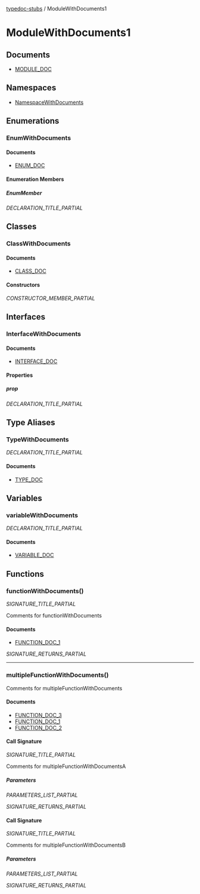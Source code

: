 [typedoc-stubs](../README.md) / ModuleWithDocuments1

# ModuleWithDocuments1

## Documents

- [MODULE\_DOC](documents/MODULE_DOC.md)

## Namespaces

- [NamespaceWithDocuments](namespaces/NamespaceWithDocuments/README.md)

## Enumerations

### EnumWithDocuments

#### Documents

- [ENUM\_DOC](documents/Enumeration.ENUM_DOC.md)

#### Enumeration Members

##### EnumMember

_DECLARATION_TITLE_PARTIAL_

## Classes

### ClassWithDocuments

#### Documents

- [CLASS\_DOC](documents/Class.CLASS_DOC.md)

#### Constructors

_CONSTRUCTOR_MEMBER_PARTIAL_

## Interfaces

### InterfaceWithDocuments

#### Documents

- [INTERFACE\_DOC](documents/Interface.INTERFACE_DOC.md)

#### Properties

##### prop

_DECLARATION_TITLE_PARTIAL_

## Type Aliases

### TypeWithDocuments

_DECLARATION_TITLE_PARTIAL_

#### Documents

- [TYPE\_DOC](documents/TypeAlias.TYPE_DOC.md)

## Variables

### variableWithDocuments

_DECLARATION_TITLE_PARTIAL_

#### Documents

- [VARIABLE\_DOC](documents/Variable.VARIABLE_DOC.md)

## Functions

### functionWithDocuments()

_SIGNATURE_TITLE_PARTIAL_

Comments for functionWithDocuments

#### Documents

- [FUNCTION\_DOC\_1](documents/Function.FUNCTION_DOC_1.md)

_SIGNATURE_RETURNS_PARTIAL_

***

### multipleFunctionWithDocuments()

Comments for multipleFunctionWithDocuments

#### Documents

- [FUNCTION\_DOC\_3](documents/Function.FUNCTION_DOC_3.md)
- [FUNCTION\_DOC\_1](documents/Function.FUNCTION_DOC_1.md)
- [FUNCTION\_DOC\_2](documents/Function.FUNCTION_DOC_2.md)

#### Call Signature

_SIGNATURE_TITLE_PARTIAL_

Comments for multipleFunctionWithDocumentsA

##### Parameters

_PARAMETERS_LIST_PARTIAL_

_SIGNATURE_RETURNS_PARTIAL_

#### Call Signature

_SIGNATURE_TITLE_PARTIAL_

Comments for multipleFunctionWithDocumentsB

##### Parameters

_PARAMETERS_LIST_PARTIAL_

_SIGNATURE_RETURNS_PARTIAL_
